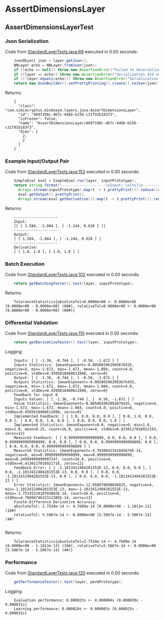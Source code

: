 # AssertDimensionsLayer
## AssertDimensionsLayerTest
### Json Serialization
Code from [StandardLayerTests.java:69](../../../../../../../src/main/java/com/simiacryptus/mindseye/test/StandardLayerTests.java#L69) executed in 0.00 seconds: 
```java
    JsonObject json = layer.getJson();
    NNLayer echo = NNLayer.fromJson(json);
    if ((echo == null)) throw new AssertionError("Failed to deserialize");
    if ((layer == echo)) throw new AssertionError("Serialization did not copy");
    if ((!layer.equals(echo))) throw new AssertionError("Serialization not equal");
    return new GsonBuilder().setPrettyPrinting().create().toJson(json);
```

Returns: 

```
    {
      "class": "com.simiacryptus.mindseye.layers.java.AssertDimensionsLayer",
      "id": "4697198c-4b7c-44bb-b156-c31f91b183f3",
      "isFrozen": false,
      "name": "AssertDimensionsLayer/4697198c-4b7c-44bb-b156-c31f91b183f3",
      "dims": [
        2,
        2
      ]
    }
```



### Example Input/Output Pair
Code from [StandardLayerTests.java:153](../../../../../../../src/main/java/com/simiacryptus/mindseye/test/StandardLayerTests.java#L153) executed in 0.00 seconds: 
```java
    SimpleEval eval = SimpleEval.run(layer, inputPrototype);
    return String.format("--------------------\nInput: \n[%s]\n--------------------\nOutput: \n%s\n--------------------\nDerivative: \n%s",
      Arrays.stream(inputPrototype).map(t -> t.prettyPrint()).reduce((a, b) -> a + ",\n" + b).get(),
      eval.getOutput().prettyPrint(),
      Arrays.stream(eval.getDerivative()).map(t -> t.prettyPrint()).reduce((a, b) -> a + ",\n" + b).get());
```

Returns: 

```
    --------------------
    Input: 
    [[ [ 1.584, -1.084 ], [ -1.244, 0.628 ] ]]
    --------------------
    Output: 
    [ [ 1.584, -1.084 ], [ -1.244, 0.628 ] ]
    --------------------
    Derivative: 
    [ [ 1.0, 1.0 ], [ 1.0, 1.0 ] ]
```



### Batch Execution
Code from [StandardLayerTests.java:102](../../../../../../../src/main/java/com/simiacryptus/mindseye/test/StandardLayerTests.java#L102) executed in 0.00 seconds: 
```java
    return getBatchingTester().test(layer, inputPrototype);
```

Returns: 

```
    ToleranceStatistics{absoluteTol=0.0000e+00 +- 0.0000e+00 [0.0000e+00 - 0.0000e+00] (80#), relativeTol=0.0000e+00 +- 0.0000e+00 [0.0000e+00 - 0.0000e+00] (80#)}
```



### Differential Validation
Code from [StandardLayerTests.java:110](../../../../../../../src/main/java/com/simiacryptus/mindseye/test/StandardLayerTests.java#L110) executed in 0.00 seconds: 
```java
    return getDerivativeTester().test(layer, inputPrototype);
```
Logging: 
```
    Inputs: [ [ -1.36, -0.744 ], [ -0.56, -1.672 ] ]
    Inputs Statistics: {meanExponent=-0.005865963993676435, negative=4, min=-1.672, max=-1.672, mean=-1.084, count=4.0, positive=0, stdDev=0.4505818460612898, zeros=0}
    Output: [ [ -1.36, -0.744 ], [ -0.56, -1.672 ] ]
    Outputs Statistics: {meanExponent=-0.005865963993676435, negative=4, min=-1.672, max=-1.672, mean=-1.084, count=4.0, positive=0, stdDev=0.4505818460612898, zeros=0}
    Feedback for input 0
    Inputs Values: [ [ -1.36, -0.744 ], [ -0.56, -1.672 ] ]
    Value Statistics: {meanExponent=-0.005865963993676435, negative=4, min=-1.672, max=-1.672, mean=-1.084, count=4.0, positive=0, stdDev=0.4505818460612898, zeros=0}
    Implemented Feedback: [ [ 1.0, 0.0, 0.0, 0.0 ], [ 0.0, 1.0, 0.0, 0.0 ], [ 0.0, 0.0, 1.0, 0.0 ], [ 0.0, 0.0, 0.0, 1.0 ] ]
    Implemented Statistics: {meanExponent=0.0, negative=0, min=1.0, max=1.0, mean=0.25, count=16.0, positive=4, stdDev=0.4330127018922193, zeros=12}
    Measured Feedback: [ [ 0.9999999999998899, 0.0, 0.0, 0.0 ], [ 0.0, 0.9999999999998899, 0.0, 0.0 ], [ 0.0, 0.0, 0.9999999999998899, 0.0 ], [ 0.0, 0.0, 0.0, 0.9999999999998899 ] ]
    Measured Statistics: {meanExponent=-4.7830642341045674E-14, negative=0, min=0.9999999999998899, max=0.9999999999998899, mean=0.24999999999997247, count=16.0, positive=4, stdDev=0.4330127018921716, zeros=12}
    Feedback Error: [ [ -1.1013412404281553E-13, 0.0, 0.0, 0.0 ], [ 0.0, -1.1013412404281553E-13, 0.0, 0.0 ], [ 0.0, 0.0, -1.1013412404281553E-13, 0.0 ], [ 0.0, 0.0, 0.0, -1.1013412404281553E-13 ] ]
    Error Statistics: {meanExponent=-12.958078098036825, negative=4, min=-1.1013412404281553E-13, max=-1.1013412404281553E-13, mean=-2.7533531010703882E-14, count=16.0, positive=0, stdDev=4.7689474622312385E-14, zeros=12}
    Finite-Difference Derivative Accuracy:
    absoluteTol: 2.7534e-14 +- 4.7689e-14 [0.0000e+00 - 1.1013e-13] (16#)
    relativeTol: 5.5067e-14 +- 0.0000e+00 [5.5067e-14 - 5.5067e-14] (4#)
    
```

Returns: 

```
    ToleranceStatistics{absoluteTol=2.7534e-14 +- 4.7689e-14 [0.0000e+00 - 1.1013e-13] (16#), relativeTol=5.5067e-14 +- 0.0000e+00 [5.5067e-14 - 5.5067e-14] (4#)}
```



### Performance
Code from [StandardLayerTests.java:120](../../../../../../../src/main/java/com/simiacryptus/mindseye/test/StandardLayerTests.java#L120) executed in 0.00 seconds: 
```java
    getPerformanceTester().test(layer, permPrototype);
```
Logging: 
```
    Evaluation performance: 0.000023s +- 0.000004s [0.000020s - 0.000031s]
    Learning performance: 0.000028s +- 0.000003s [0.000025s - 0.000032s]
    
```

